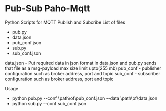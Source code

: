 # Pub-Sub Paho-Mqtt
Python Scripts for MQTT Publish and Subcribe
List of files
- pub.py 
- data.json
- pub_conf.json
- sub.py
- sub_conf.json

data.json - Put required data in json format in data.json and pub.py sends that file as a msg-payload max size limit upto(255 mb)
pub_conf - publisher configuration such as broker address, port and topic
sub_conf - subscriber configuration such as broker address, port and topic

Usage
- python pub.py --conf \path\of\pub_conf.json --data \path\of\data.json
- python sub.py --conf sub_conf.json
